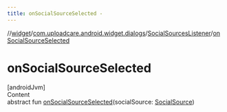 ```yaml
---
title: onSocialSourceSelected -
---
```

//[widget](../../index.md)/[com.uploadcare.android.widget.dialogs](../index.md)/[SocialSourcesListener](index.md)/[onSocialSourceSelected](on-social-source-selected.md)



# onSocialSourceSelected  
[androidJvm]  
Content  
abstract fun [onSocialSourceSelected](on-social-source-selected.md)(socialSource: [SocialSource](../../com.uploadcare.android.widget.data/-social-source/index.md))  



